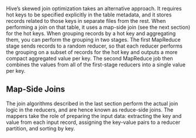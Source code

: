 
Hive’s skewed join optimization takes an alternative approach. It requires hot keys to be specified
explicitly in the table metadata, and it stores records related to those keys in separate files from
the rest. When performing a join on that table, it uses a map-side join (see the next section) for
the hot keys. When grouping records by a hot key and aggregating them, you can perform the grouping in two
stages. The first MapReduce stage sends records to a random reducer, so that each reducer performs
the grouping on a subset of records for the hot key and outputs a more compact aggregated value
per key. The second MapReduce job then combines the values from all of the first-stage reducers into
a single value per key. ## Map-Side Joins 
The join algorithms described in the last section perform the actual join logic in the reducers, and
are hence known as reduce-side joins. The mappers take the role of preparing the input data:
extracting the key and value from each input record, assigning the key-value pairs to a reducer
partition, and sorting by key.